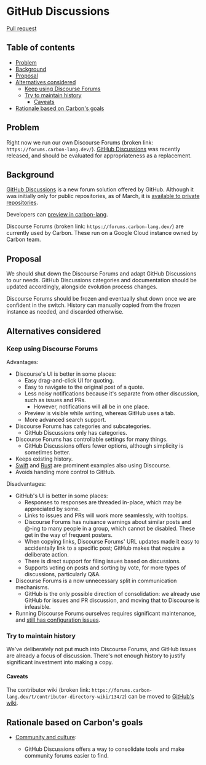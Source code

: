 # GitHub Discussions

<!--
Part of the Carbon Language project, under the Apache License v2.0 with LLVM
Exceptions. See /LICENSE for license information.
SPDX-License-Identifier: Apache-2.0 WITH LLVM-exception
-->

[Pull request](https://github.com/carbon-language/carbon-lang/pull/444)

<!-- toc -->

## Table of contents

-   [Problem](#problem)
-   [Background](#background)
-   [Proposal](#proposal)
-   [Alternatives considered](#alternatives-considered)
    -   [Keep using Discourse Forums](#keep-using-discourse-forums)
    -   [Try to maintain history](#try-to-maintain-history)
        -   [Caveats](#caveats)
-   [Rationale based on Carbon's goals](#rationale-based-on-carbons-goals)

<!-- tocstop -->

## Problem

Right now we run our own Discourse Forums (broken link:
`https://forums.carbon-lang.dev/`).
[GitHub Discussions](https://docs.github.com/en/discussions) was recently
released, and should be evaluated for appropriateness as a replacement.

## Background

[GitHub Discussions](https://docs.github.com/en/discussions) is a new forum
solution offered by GitHub. Although it was initially only for public
repositories, as of March, it is
[available to private repositories](https://github.blog/2021-03-09-github-discussions-now-available-for-private-repositories/).

Developers can
[preview in carbon-lang](https://github.com/carbon-language/carbon-lang/discussions).

Discourse Forums (broken link: `https://forums.carbon-lang.dev/`) are currently
used by Carbon. These run on a Google Cloud instance owned by Carbon team.

## Proposal

We should shut down the Discourse Forums and adapt GitHub Discussions to our
needs. GitHub Discussions categories and documentation should be updated
accordingly, alongside evolution process changes.

Discourse Forums should be frozen and eventually shut down once we are confident
in the switch. History can manually copied from the frozen instance as needed,
and discarded otherwise.

## Alternatives considered

### Keep using Discourse Forums

Advantages:

-   Discourse's UI is better in some places:
    -   Easy drag-and-click UI for quoting.
    -   Easy to navigate to the original post of a quote.
    -   Less noisy notifications because it's separate from other discussion,
        such as issues and PRs.
        -   However, notifications will all be in one place.
    -   Preview is visible while writing, whereas GitHub uses a tab.
    -   More advanced search support.
-   Discourse Forums has categories and subcategories.
    -   GitHub Discussions only has categories.
-   Discourse Forums has controllable settings for many things.
    -   GitHub Discussions offers fewer options, although simplicity is
        sometimes better.
-   Keeps existing history.
-   [Swift](https://forums.swift.org/) and [Rust](https://users.rust-lang.org/)
    are prominent examples also using Discourse.
-   Avoids handing more control to GitHub.

Disadvantages:

-   GitHub's UI is better in some places:
    -   Responses to responses are threaded in-place, which may be appreciated
        by some.
    -   Links to issues and PRs will work more seamlessly, with tooltips.
    -   Discourse Forums has nuisance warnings about similar posts and @-ing to
        many people in a group, which cannot be disabled. These get in the way
        of frequent posters.
    -   When copying links, Discourse Forums' URL updates made it easy to
        accidentally link to a specific post; GitHub makes that require a
        deliberate action.
    -   There is direct support for filing issues based on discussions.
    -   Supports voting on posts and sorting by vote, for more types of
        discussions, particularly Q&A.
-   Discourse Forums is a now unnecessary split in communication mechanisms.
    -   GitHub is the only possible direction of consolidation: we already use
        GitHub for issues and PR discussion, and moving that to Discourse is
        infeasible.
-   Running Discourse Forums ourselves requires significant maintenance, and
    [still has configuration issues](https://github.com/carbon-language/carbon-lang/issues/356).

### Try to maintain history

We've deliberately not put much into Discourse Forums, and GitHub issues are
already a focus of discussion. There's not enough history to justify significant
investment into making a copy.

#### Caveats

The contributor wiki (broken link:
`https://forums.carbon-lang.dev/t/contributor-directory-wiki/134/2`) can be
moved to [GitHub's wiki](https://github.com/carbon-language/carbon-lang/wiki).

## Rationale based on Carbon's goals

-   [Community and culture](/docs/project/goals.md#community-and-culture):

    -   GitHub Discussions offers a way to consolidate tools and make community
        forums easier to find.
